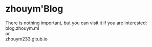# zhouym'Blog
There is nothing important, but you can visit it if you are interested:  
blog.zhouym.ml  
or  
zhouym233.gitub.io